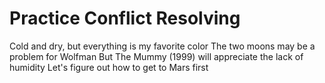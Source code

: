 # Practice Conflict Resolving

Cold and dry, but everything is my favorite color
The two moons may be a problem for Wolfman
But The Mummy (1999) will appreciate the lack of humidity
Let's figure out how to get to Mars first
